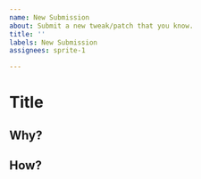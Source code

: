 ```yaml
---
name: New Submission
about: Submit a new tweak/patch that you know.
title: ''
labels: New Submission
assignees: sprite-1

---
```


# Title
<!-- The title of your submission. -->


## Why?
<!-- Explain why someone would want to use your submission. Give use case scenario. Etc. -->


## How?
<!-- Explain in detail how to implement your tweak/patch. You can include inline images and GIFs. -->
